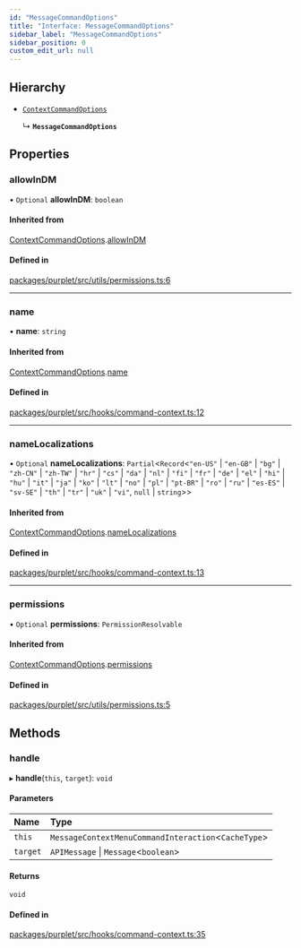 ```yaml
---
id: "MessageCommandOptions"
title: "Interface: MessageCommandOptions"
sidebar_label: "MessageCommandOptions"
sidebar_position: 0
custom_edit_url: null
---
```


## Hierarchy

- [`ContextCommandOptions`](ContextCommandOptions.md)

  ↳ **`MessageCommandOptions`**

## Properties

### allowInDM

• `Optional` **allowInDM**: `boolean`

#### Inherited from

[ContextCommandOptions](ContextCommandOptions.md).[allowInDM](ContextCommandOptions.md#allowindm)

#### Defined in

[packages/purplet/src/utils/permissions.ts:6](https://github.com/CRBT-Team/Purplet/blob/b72b1ee/packages/purplet/src/utils/permissions.ts#L6)

___

### name

• **name**: `string`

#### Inherited from

[ContextCommandOptions](ContextCommandOptions.md).[name](ContextCommandOptions.md#name)

#### Defined in

[packages/purplet/src/hooks/command-context.ts:12](https://github.com/CRBT-Team/Purplet/blob/b72b1ee/packages/purplet/src/hooks/command-context.ts#L12)

___

### nameLocalizations

• `Optional` **nameLocalizations**: `Partial`<`Record`<``"en-US"`` \| ``"en-GB"`` \| ``"bg"`` \| ``"zh-CN"`` \| ``"zh-TW"`` \| ``"hr"`` \| ``"cs"`` \| ``"da"`` \| ``"nl"`` \| ``"fi"`` \| ``"fr"`` \| ``"de"`` \| ``"el"`` \| ``"hi"`` \| ``"hu"`` \| ``"it"`` \| ``"ja"`` \| ``"ko"`` \| ``"lt"`` \| ``"no"`` \| ``"pl"`` \| ``"pt-BR"`` \| ``"ro"`` \| ``"ru"`` \| ``"es-ES"`` \| ``"sv-SE"`` \| ``"th"`` \| ``"tr"`` \| ``"uk"`` \| ``"vi"``, ``null`` \| `string`\>\>

#### Inherited from

[ContextCommandOptions](ContextCommandOptions.md).[nameLocalizations](ContextCommandOptions.md#namelocalizations)

#### Defined in

[packages/purplet/src/hooks/command-context.ts:13](https://github.com/CRBT-Team/Purplet/blob/b72b1ee/packages/purplet/src/hooks/command-context.ts#L13)

___

### permissions

• `Optional` **permissions**: `PermissionResolvable`

#### Inherited from

[ContextCommandOptions](ContextCommandOptions.md).[permissions](ContextCommandOptions.md#permissions)

#### Defined in

[packages/purplet/src/utils/permissions.ts:5](https://github.com/CRBT-Team/Purplet/blob/b72b1ee/packages/purplet/src/utils/permissions.ts#L5)

## Methods

### handle

▸ **handle**(`this`, `target`): `void`

#### Parameters

| Name | Type |
| :------ | :------ |
| `this` | `MessageContextMenuCommandInteraction`<`CacheType`\> |
| `target` | `APIMessage` \| `Message`<`boolean`\> |

#### Returns

`void`

#### Defined in

[packages/purplet/src/hooks/command-context.ts:35](https://github.com/CRBT-Team/Purplet/blob/b72b1ee/packages/purplet/src/hooks/command-context.ts#L35)
